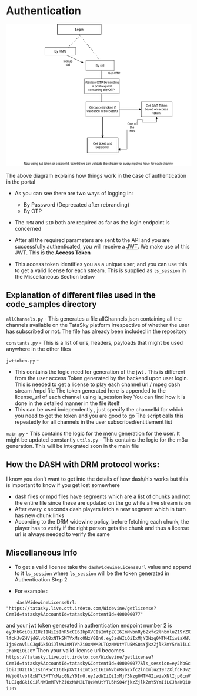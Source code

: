 # Authentication

![](/img/tsky.png)

The above diagram explains how things work in the case of authentication in the portal

- As you can see there are two ways of logging in:
  - By Password (Deprecated after rebranding)
  - By OTP

- The `RMN` and `SID` both are required as far as the login endpoint is concerned
- After all the required parameters are sent to the API and you are successfully authenticated, you will receive a [JWT](https://jwt.io/). We make use of this JWT. This is the **Access Token**
- This access token identifies you as a unique user, and you can use this to get a valid license for each stream. This is supplied as `ls_session` in the Miscellaneous Section below

## Explanation of different files used in the code_samples directory

```allChannels.py``` - This generates a file allChannels.json containing all the channels available on the TataSky platform irrespective of whether the user has subscribed or not. The file has already been included in the repository

```constants.py``` - This is a list of urls, headers, payloads that might be used anywhere in the other files

```jwttoken.py``` - 
+ This contains the logic need for generation of the jwt . This is different from the user access Token generated by the backend upon user login. This is needed to get a license to play each channel url / mpeg dash stream /mpd file
The token generated here is appended to the license_url of each channel using ls_session key
You can find how it is done in the detailed manner in the file itself
+ This can be used independently , just specify the channelId for which you need to get the token and you are good to go
The script calls this repeatedly for all channels in the user subscribed/entitlement list

```main.py``` - This contains the logic for the menu generation for the user. It might be updated constantly
```utils.py``` - This contains the logic for the m3u generation. This will be integrated soon in the main file

## How the DASH with DRM protocol works:

I know you don't want to get into the details of how dash/hls works but this is important to know if you get lost somewhere 

+ dash files or mpd files have segments which are a list of chunks and not the entire file since these are updated on the go while a live stream is on
+ After every x seconds dash players fetch a new segment which in turn has new chunk links 
+ According to the DRM widewine policy, before fetching each chunk,
the player has to verify if the right person gets the chunk and thus a license url is always needed to verify the same

## Miscellaneous Info 

- To get a valid license take the `dashWidewineLicenseUrl` value and append to it `ls_session` where `ls_session` will be the token generated in Authentication Step 2

- For example : 
```
    dashWidewineLicenseUrl: "https://tatasky.live.ott.irdeto.com/Widevine/getlicense?CrmId=tatasky&AccountId=tatasky&ContentId=400000077"
```
and your jwt token generated in authentication endpoint number 2 is 
```eyJhbGciOiJIUzI1NiIsInR5cCI6IkpXVCIsImtpZCI6ImNvbnRyb2xfc2lnbmluZ19rZXlfcHJvZHVjdGlvbl8xNTk5MTYxMzc0NzY0In0.eyJzdWIiOiIxMjY3Nzg0MTM4IiwiaXNlIjp0cnVlLCJqdGkiOiJlNWJmMTVhZi0xNWM2LTQzNWUtYTU5MS04YjkzZjlkZmY5YmIiLCJhaWQiOiJ0Y```
Then your valid license url becomes 
```https://tatasky.live.ott.irdeto.com/Widevine/getlicense?CrmId=tatasky&AccountId=tatasky&ContentId=400000077&ls_session=eyJhbGciOiJIUzI1NiIsInR5cCI6IkpXVCIsImtpZCI6ImNvbnRyb2xfc2lnbmluZ19rZXlfcHJvZHVjdGlvbl8xNTk5MTYxMzc0NzY0In0.eyJzdWIiOiIxMjY3Nzg0MTM4IiwiaXNlIjp0cnVlLCJqdGkiOiJlNWJmMTVhZi0xNWM2LTQzNWUtYTU5MS04YjkzZjlkZmY5YmIiLCJhaWQiOiJ0Y```

